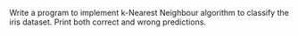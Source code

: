 Write a program to implement k-Nearest Neighbour algorithm to classify the iris dataset. Print both correct and wrong predictions.
